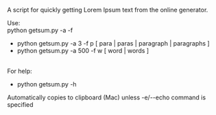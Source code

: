 A script for quickly getting Lorem Ipsum text from the online generator.

Use:<br/>
python getsum.py -a <amount> -f <format><br/>
- python getsum.py -a 3 -f p [ para | paras | paragraph | paragraphs ]<br/>
- python getsum.py -a 500 -f w [ word | words ]<br/><br/>

For help:

- python getsum.py -h

Automatically copies to clipboard (Mac) unless -e/--echo command is specified
